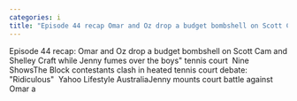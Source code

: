 ```yaml
---
categories: i
title: "Episode 44 recap Omar and Oz drop a budget bombshell on Scott Cam and Shelley Craft while Jenny fumes over the boys tennis court  Nine Shows"
---
```

Episode 44 recap: Omar and Oz drop a budget bombshell on Scott Cam and Shelley Craft while Jenny fumes over the boys" tennis court&nbsp;&nbsp;Nine ShowsThe Block contestants clash in heated tennis court debate: "Ridiculous"&nbsp;&nbsp;Yahoo Lifestyle AustraliaJenny mounts court battle against Omar a